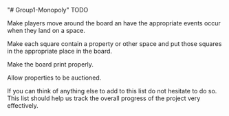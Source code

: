 "# Group1-Monopoly" 
TODO

Make players move around the board an have the appropriate events occur when they land on a space.

Make each square contain a property or other space and put those squares in the appropriate place in the board.

Make the board print properly.

Allow properties to be auctioned.



If you can think of anything else to add to this list do not hesitate to do so. This list should help us track the overall progress of
the project very effectively.
